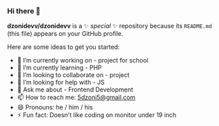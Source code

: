 ### Hi there 👋


**dzonidevv/dzonidevv** is a ✨ _special_ ✨ repository because its `README.md` (this file) appears on your GitHub profile.

Here are some ideas to get you started:

- 🔭 I’m currently working on - project for school
- 🌱 I’m currently learning - PHP
- 👯 I’m looking to collaborate on - project
- 🤔 I’m looking for help with - JS
- 💬 Ask me about - Frontend Development
- 📫 How to reach me: 5dzoni5@gmail.com
- 😄 Pronouns: he / him / his
- ⚡ Fun fact: Doesn't like coding on monitor under 19 inch
